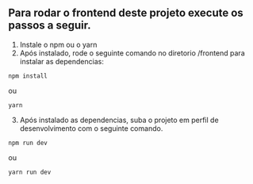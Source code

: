## Para rodar o frontend deste projeto execute os passos a seguir.

1. Instale o npm ou o yarn
2. Após instalado, rode o seguinte comando no diretorio /frontend para instalar as dependencias:
```
npm install
```
ou
```
yarn
```
3. Após instalado as dependencias, suba o projeto em perfil de desenvolvimento com o seguinte comando.
```
npm run dev
```
ou
```
yarn run dev
```

